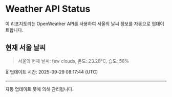 
# Weather API Status

이 리포지토리는 OpenWeather API를 사용하여 서울의 날씨 정보를 자동으로 업데이트합니다.

## 현재 서울 날씨
> 서울의 현재 날씨: few clouds, 온도: 23.28°C, 습도: 58%

⏳ 업데이트 시간: 2025-09-29 08:17:44 (UTC)

---
자동 업데이트 봇에 의해 관리됩니다.
